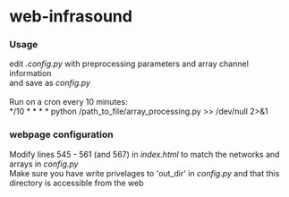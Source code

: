 # web-infrasound


### Usage
edit <i>.config.py</i> with preprocessing parameters and array channel information<br>
and save as <i>config.py</i><br>
<br>
Run on a cron every 10 minutes:<br>
\*/10 \* \* \* \* python /path_to_file/array_processing.py >> /dev/null 2>&1<br>

### webpage configuration
Modify lines 545 - 561 (and 567) in <i>index.html</i> to match the networks and arrays in <i>config.py</i><br>
Make sure you have write privelages to 'out_dir' in <i>config.py</i> and that this directory is accessible from the web